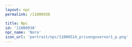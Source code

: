```yaml
---
layout: npc
permalink: /11000938

title: Npc
id: '11000938'
npc_name: 'Nora'
icon_url: 'portrait/npc/11000514_prisongovernor1_p.png'
---
```

